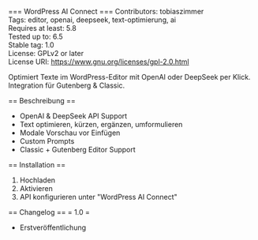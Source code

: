 === WordPress AI Connect ===
Contributors: tobiaszimmer  
Tags: editor, openai, deepseek, text-optimierung, ai  
Requires at least: 5.8  
Tested up to: 6.5  
Stable tag: 1.0  
License: GPLv2 or later  
License URI: https://www.gnu.org/licenses/gpl-2.0.html  

Optimiert Texte im WordPress-Editor mit OpenAI oder DeepSeek per Klick. Integration für Gutenberg & Classic.

== Beschreibung ==
- OpenAI & DeepSeek API Support
- Text optimieren, kürzen, ergänzen, umformulieren
- Modale Vorschau vor Einfügen
- Custom Prompts
- Classic + Gutenberg Editor Support

== Installation ==
1. Hochladen
2. Aktivieren
3. API konfigurieren unter "WordPress AI Connect"

== Changelog ==
= 1.0 =
- Erstveröffentlichung
